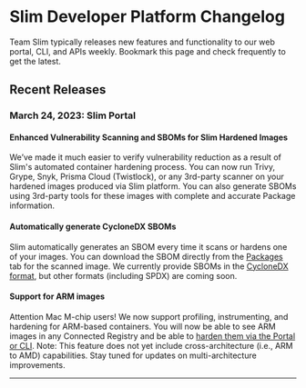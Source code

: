 # Slim Developer Platform Changelog

Team Slim typically releases new features and functionality to our web portal, CLI, and APIs weekly. Bookmark this page and check frequently to get the latest. 

## Recent Releases

### March 24, 2023: Slim Portal

#### **Enhanced Vulnerability Scanning and SBOMs for Slim Hardened Images**

We’ve made it much easier to verify vulnerability reduction as a result of Slim's automated container hardening process. You can now run Trivy, Grype, Snyk, Prisma Cloud (Twistlock), or any 3rd-party scanner on your hardened images produced via Slim platform. You can also generate SBOMs using 3rd-party tools for these images with complete and accurate Package information. 

#### **Automatically generate CycloneDX SBOMs**

Slim automatically generates an SBOM every time it scans or hardens one of your images. You can download the SBOM directly from the [Packages](/docs/container-profile#packages) tab for the scanned image. We currently provide SBOMs in the [CycloneDX format](https://owasp.org/www-project-cyclonedx/), but other formats (including SPDX) are coming soon.

#### **Support for ARM images**

Attention Mac M-chip users! We now support profiling, instrumenting, and hardening for ARM-based containers. You will now be able to see ARM images in any Connected Registry and be able to [harden them via the Portal or CLI](/docs/automated-container-hardening). Note: This feature does not yet include cross-architecture (i.e., ARM to AMD) capabilities. Stay tuned for updates on multi-architecture improvements.

***

